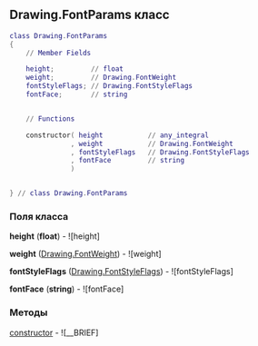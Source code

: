 ## Drawing.FontParams класс


```lua
class Drawing.FontParams
{
    // Member Fields

    height;         // float
    weight;         // Drawing.FontWeight
    fontStyleFlags; // Drawing.FontStyleFlags
    fontFace;       // string


    // Functions

    constructor( height           // any_integral
               , weight           // Drawing.FontWeight
               , fontStyleFlags   // Drawing.FontStyleFlags
               , fontFace         // string
               )


} // class Drawing.FontParams
```



### Поля класса

**height** (**float**) - ![height]

**weight** ([Drawing.FontWeight](../Drawing/FontWeight.md)) - ![weight]

**fontStyleFlags** ([Drawing.FontStyleFlags](../Drawing/FontStyleFlags.md)) - ![fontStyleFlags]

**fontFace** (**string**) - ![fontFace]


### Методы


[constructor](../Drawing/FontParams/constructor.md) - ![__BRIEF]



